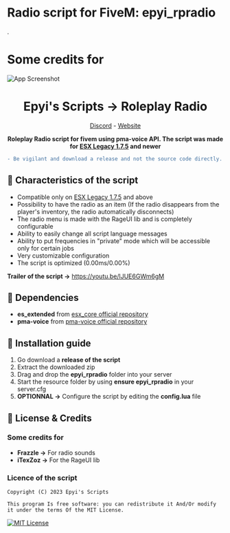 # Radio script for FiveM: epyi_rpradio
.




# Some credits for


![App Screenshot](https://media.discordapp.net/attachments/987630296801345544/1127114568284512306/banner3.png?width=1440&height=273)

<h1 align='center'>Epyi's Scripts → Roleplay Radio</a></h1>
<p align='center'><a href='https://discord.gg/VyRPheG6Es'>Discord</a> - <a href='#'>Website</a></b></h5>

<p align='center'><b>Roleplay Radio script for fivem using pma-voice API. The script was made for <a href="https://github.com/esx-framework/esx_core">ESX Legacy 1.7.5</a> and newer</b></p>

```diff
- Be vigilant and download a release and not the source code directly.
```
## 👀 Characteristics of the script
- Compatible only on <a href="https://github.com/esx-framework/esx_core">ESX Legacy 1.7.5</a> and above
- Possibility to have the radio as an item (If the radio disappears from the player's inventory, the radio automatically disconnects)
- The radio menu is made with the RageUI lib and is completely configurable
- Ability to easily change all script language messages
- Ability to put frequencies in "private" mode which will be accessible only for certain jobs
- Very customizable configuration
- The script is optimized (0.00ms/0.00%)

**Trailer of the script →** https://youtu.be/lJUE6GWm6gM

## 💾 Dependencies
- **es_extended** from <a href="https://github.com/esx-framework/esx_core">esx_core official repository</a>
- **pma-voice** from <a href="https://github.com/AvarianKnight/pma-voice">pma-voice official repository</a>
## 🔧 Installation guide
1. Go download a **release of the script**
2. Extract the downloaded zip
3. Drag and drop the **epyi_rpradio** folder into your server
4. Start the resource folder by using **ensure epyi_rpradio** in your server.cfg
5. **OPTIONNAL →** Configure the script by editing the **config.lua** file
## 📜 License & Credits
### Some credits for
- **Frazzle →** For radio sounds
- **iTexZoz →** For the RageUI lib
### Licence of the script
    Copyright (C) 2023 Epyi's Scripts

    This program Is free software: you can redistribute it And/Or modify it under the terms Of the MIT License.
[![MIT License](https://img.shields.io/badge/License-MIT-green.svg)](https://github.com/epyis-scripts/epyi_administration/blob/main/LICENSE)
